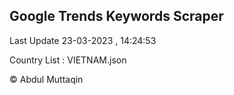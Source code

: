 

## Google Trends Keywords Scraper 
 
Last Update 23-03-2023 , 14:24:53

Country List :
VIETNAM.json



© Abdul Muttaqin 
